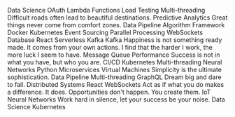 Data Science OAuth Lambda Functions Load Testing Multi-threading Difficult roads often lead to beautiful destinations. Predictive Analytics Great things never come from comfort zones. Data Pipeline Algorithm Framework
Docker Kubernetes Event Sourcing Parallel Processing WebSockets Database React Serverless Kafka
Kafka Happiness is not something ready made. It comes from your own actions. I find that the harder I work, the more luck I seem to have. Message Queue Performance Success is not in what you have, but who you are. CI/CD Kubernetes Multi-threading Neural Networks Python Microservices Virtual Machines Simplicity is the ultimate sophistication. Data Pipeline
Multi-threading GraphQL Dream big and dare to fail. Distributed Systems React WebSockets Act as if what you do makes a difference. It does. Opportunities don't happen. You create them. IoT Neural Networks Work hard in silence, let your success be your noise. Data Science Kubernetes
